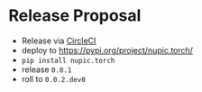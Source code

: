 
# Release Proposal

- Release via [CircleCI](https://circleci.com/blog/continuously-deploying-python-packages-to-pypi-with-circleci/)
- deploy to https://pypi.org/project/nupic.torch/
- `pip install nupic.torch`
- release `0.0.1`
- roll to `0.0.2.dev0`
